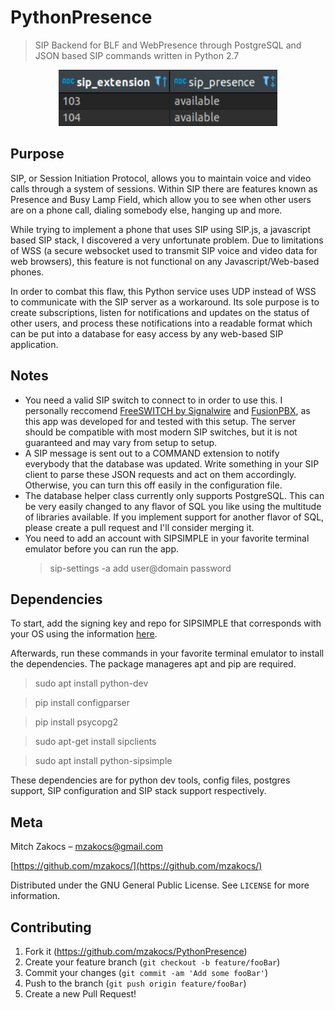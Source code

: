 # PythonPresence  

> SIP Backend for BLF and WebPresence through PostgreSQL and JSON based SIP commands written in Python 2.7  
<p align="center"><img width="350" height="90" src="media/ring.gif"></p>

## Purpose

SIP, or Session Initiation Protocol, allows you to maintain voice and video calls through a system of sessions. Within SIP there are features known as Presence and Busy Lamp Field, which allow you to see when other users are on a phone call, dialing somebody else, hanging up and more.  

While trying to implement a phone that uses SIP using SIP.js, a javascript based SIP stack, I discovered a very unfortunate problem. Due to limitations of WSS (a secure websocket used to transmit SIP voice and video data for web browsers), this feature is not functional on any Javascript/Web-based phones.  

In order to combat this flaw, this Python service uses UDP instead of WSS to communicate with the SIP server as a workaround. Its sole purpose is to create subscriptions, listen for notifications and updates on the status of other users, and process these notifications into a readable format which can be put into a database for easy access by any web-based SIP application.

## Notes  

- You need a valid SIP switch to connect to in order to use this. I personally reccomend [FreeSWITCH by Signalwire](https://freeswitch.com/) and [FusionPBX](https://github.com/fusionpbx/fusionpbx), as this app was developed for and tested with this setup. The server should be compatible with most modern SIP switches, but it is not guaranteed and may vary from setup to setup.
- A SIP message is sent out to a COMMAND extension to notify everybody that the database was updated.
Write something in your SIP client to parse these JSON requests and act on them accordingly. Otherwise, you can turn this off easily in the configuration file. 
- The database helper class currently only supports PostgreSQL. This can be very easily changed to any flavor of SQL you like using the multitude of libraries available. If you implement support for another flavor of SQL, please create a pull request and I'll consider merging it.
- You need to add an account with SIPSIMPLE in your favorite terminal emulator before you can run the app.
  > sip-settings -a add user@domain password  

## Dependencies   

To start, add the signing key and repo for SIPSIMPLE that corresponds with your OS using the information [here](https://docs-new.sipthor.net/w/debian_package_repositories/). 
  
Afterwards, run these commands in your favorite terminal emulator to install the dependencies.
The package manageres apt and pip are required. 

> sudo apt install python-dev 

> pip install configparser    

> pip install psycopg2    

> sudo apt-get install sipclients  

> sudo apt install python-sipsimple  


These dependencies are for python dev tools, config files, postgres support, SIP configuration and SIP stack support respectively.  

## Meta

Mitch Zakocs – mzakocs@gmail.com

[https://github.com/mzakocs/](https://github.com/mzakocs/)  

Distributed under the GNU General Public License. See ``LICENSE`` for more information.

## Contributing  

1. Fork it (<https://github.com/mzakocs/PythonPresence>)
2. Create your feature branch (`git checkout -b feature/fooBar`)
3. Commit your changes (`git commit -am 'Add some fooBar'`)
4. Push to the branch (`git push origin feature/fooBar`)
5. Create a new Pull Request!
